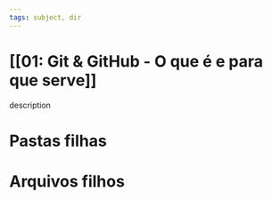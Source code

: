 ```yaml
---
tags: subject, dir
---
```


# [[01: Git & GitHub - O que é e para que serve]]

description

# Pastas filhas



# Arquivos filhos


